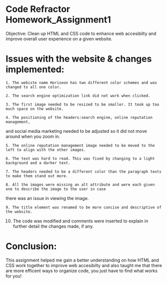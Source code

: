 # Code Refractor Homework_Assignment1

Objective: Clean up HTML and CSS code to enhance web accesibilty and improve overall user experience on a given website.

# Issues with the website & changes implemented: 

	1. The webiste name Horiseon has two different color schemes and was changed to all one color.
  
	2. The search engine optimization link did not work when clicked.
  
	3. The first image needed to be resized to be smaller. It took up too much space on the website.
  
	4. The positioning of the headers:search engine, online reputation management, 
  and social media marketing needed to be adjusted so it did not move around when you zoom in.
  
	5. The online reputation management image needed to be moved to the left to align with the other images.
  
	6. The text was hard to read. This was fixed by changing to a light background and a darker text.
  
	7. The headers needed to be a different color than the paragraph texts to make them stand out more.
  
	8. All the images were missing an alt attribute and were each given one to describe the image to the user in case 
  there was an issue in viewing the image. 
  
	9. The title element was renamed to be more concise and descriptive of the website.
  
  10. The code was modified and comments were inserted to explain in further detail the changes made, if any. 
  
  # Conclusion:
  This assignment helped me gain a better understanding on how HTML and CSS work 
  together to improve web accesibilty and also taught me that there are more efficent ways
  to organize code, you just have to find what works for you!



